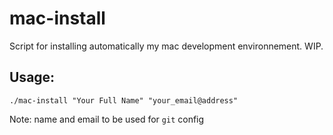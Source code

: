 # mac-install
Script for installing automatically my mac development environnement. WIP.

## Usage:

```
./mac-install "Your Full Name" "your_email@address"
```

Note: name and email to be used for `git` config
